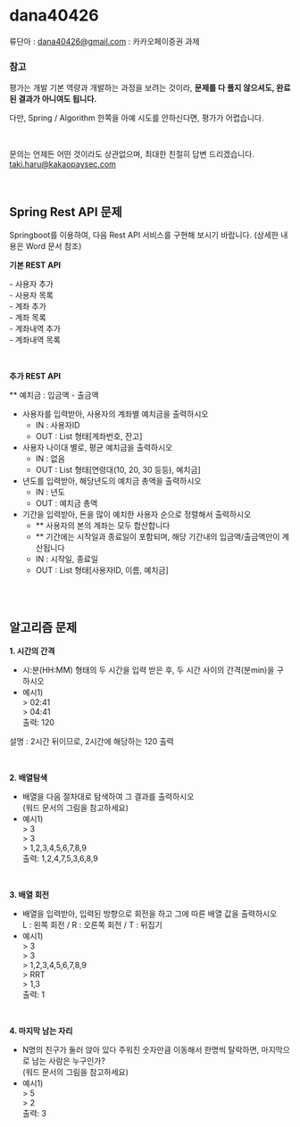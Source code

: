 # dana40426
류단아 : dana40426@gmail.com : 카카오페이증권 과제


  
  
  
### 참고

평가는 개발 기본 역량과 개발하는 과정을 보려는 것이라, **문제를 다 풀지 않으셔도, 완료된 결과가 아니여도 됩니다.**

다만, Spring / Algorithm 한쪽을 아예 시도를 안하신다면, 평가가 어렵습니다.


<br>  

문의는 언제든 어떤 것이라도 상관없으며, 최대한 친절히 답변 드리겠습니다.  
taki.haru@kakaopaysec.com

<br>

## Spring Rest API 문제

Springboot를 이용하여, 다음 Rest API 서비스를 구현해 보시기 바랍니다.
(상세한 내용은 Word 문서 참조)

**기본 REST API**  

\- 사용자 추가  
\- 사용자 목록  
\- 계좌 추가  
\- 계좌 목록  
\- 계좌내역 추가  
\- 계좌내역 목록  

<br>  

**추가 REST API**  

  \*\* 예치금 : 입금액 - 출금액  

* 사용자를 입력받아, 사용자의 계좌별 예치금을 출력하시오  
    * IN : 사용자ID  
    * OUT : List 형태[계좌번호, 잔고]  
* 사용자 나이대 별로, 평균 예치금을 출력하시오  
    * IN : 없음  
    * OUT : List 형태[연령대(10, 20, 30 등등), 예치금]  
* 년도를 입력받아, 해당년도의 예치금 총액을 출력하시오  
    * IN : 년도  
    * OUT : 예치금 총액  
* 기간을 입력받아, 돈을 많이 예치한 사용자 순으로 정렬해서 출력하시오  
    * \*\* 사용자의 본의 계좌는 모두 합산합니다  
    * \*\* 기간에는 시작일과 종료일이 포함되며, 해당 기간내의 입금액/출금액만이 계산됩니다  
    * IN : 시작일, 종료일  
    * OUT : List 형태[사용자ID, 이름, 예치금]  

<br>
<br>


## 알고리즘 문제  

**1\. 시간의 간격**  
* 시:분(HH:MM) 형태의 두 시간을 입력 받은 후, 두 시간 사이의 간격(분min)을 구하시오  
* 예시1)  
\> 02:41  
\> 04:41  
출력: 120  

설명 : 2시간 뒤이므로, 2시간에 해당하는 120 출력  

<br>

**2\. 배열탐색**  
* 배열을 다음 절차대로 탐색하여 그 결과를 출력하시오  
(워드 문서의 그림을 참고하세요)  
* 예시1)  
\> 3  
\> 3  
\> 1\,2\,3\,4\,5\,6\,7\,8\,9  
출력: 1,2,4,7,5,3,6,8,9  

<br>

**3\. 배열 회전**  
* 배열을 입력받아, 입력된 방향으로 회전을 하고 그에 따른 배열 값을 출력하시오  
L : 왼쪽 회전  /  R : 오른쪽 회전 / T : 뒤집기  
* 예시1)  
\> 3  
\> 3  
\> 1\,2\,3\,4\,5\,6\,7\,8\,9  
\> RRT  
\> 1\,3  
출력: 1  

<br>

**4\. 마지막 남는 자리**  
* N명의 친구가 둘러 앉아 있다 주워진 숫자만큼 이동해서 한명씩 탈락하면, 마지막으로 남는 사람은 누구인가?  
(워드 문서의 그림을 참고하세요) 
* 예시1)  
\> 5  
\> 2  
출력: 3 
